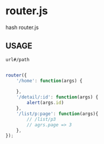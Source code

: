 # router.js
hash router.js


## USAGE
```
url#/path
```
```javascript

router({
    '/home': function(args) {
        
    },
    '/detail/:id': function(args) {
        alert(args.id)
    },
    '/list/p:page': function(args){
        // /list/p3
        // agrs.page => 3
    },
});

```
